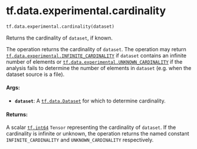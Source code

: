 <div itemscope itemtype="http://developers.google.com/ReferenceObject">
<meta itemprop="name" content="tf.data.experimental.cardinality" />
<meta itemprop="path" content="Stable" />
</div>

# tf.data.experimental.cardinality

``` python
tf.data.experimental.cardinality(dataset)
```

Returns the cardinality of `dataset`, if known.

The operation returns the cardinality of `dataset`. The operation may return
<a href="../../../tf/data/experimental.md#INFINITE_CARDINALITY"><code>tf.data.experimental.INFINITE_CARDINALITY</code></a> if `dataset` contains an infinite
number of elements or <a href="../../../tf/data/experimental.md#UNKNOWN_CARDINALITY"><code>tf.data.experimental.UNKNOWN_CARDINALITY</code></a> if the
analysis fails to determine the number of elements in `dataset` (e.g. when the
dataset source is a file).

#### Args:

* <b>`dataset`</b>: A <a href="../../../tf/data/Dataset.md"><code>tf.data.Dataset</code></a> for which to determine cardinality.


#### Returns:

A scalar <a href="../../../tf/dtypes.md#int64"><code>tf.int64</code></a> `Tensor` representing the cardinality of `dataset`. If
the cardinality is infinite or unknown, the operation returns the named
constant `INFINITE_CARDINALITY` and `UNKNOWN_CARDINALITY` respectively.